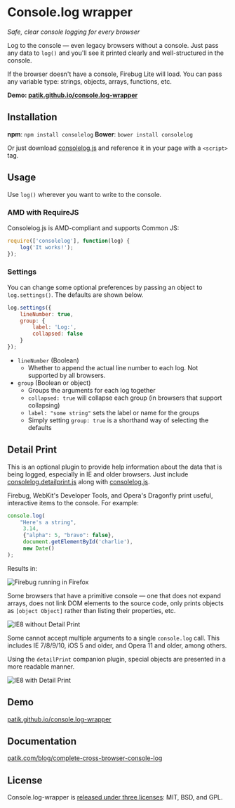 # Console.log wrapper

*Safe, clear console logging for every browser*

Log to the console &mdash; even legacy browsers without a console. Just pass any data to `log()` and you'll see it printed clearly and well-structured in the console.

If the browser doesn't have a console, Firebug Lite will load. You can pass any variable type: strings, objects, arrays, functions, etc.

**Demo: [patik.github.io/console.log-wrapper](http://patik.github.io/console.log-wrapper/)**

## Installation

**npm**: `npm install consolelog`
**Bower**: `bower install consolelog`

Or just download [consolelog.js](https://github.com/patik/console.log-wrapper/blob/master/consolelog.js) and reference it in your page with a `<script>` tag.

## Usage

Use `log()` wherever you want to write to the console.

### AMD with RequireJS

Consolelog.js is AMD-compliant and supports Common JS:

```js
require(['consolelog'], function(log) {
    log('It works!');
});
```

### Settings

You can change some optional preferences by passing an object to `log.settings()`. The defaults are shown below.

```js
log.settings({
    lineNumber: true,
    group: {
        label: 'Log:',
        collapsed: false
    }
});
```

- `lineNumber` (Boolean)
    + Whether to append the actual line number to each log. Not supported by all browsers.
- `group` (Boolean or object)
    + Groups the arguments for each log together
    + `collapsed: true` will collapse each group (in browsers that support collapsing)
    + `label: "some string"` sets the label or name for the groups
    + Simply setting `group: true` is a shorthand way of selecting the defaults

## Detail Print

This is an optional plugin to provide help information about the data that is being logged, especially in IE and older browsers. Just include [consolelog.detailprint.js](https://github.com/patik/console.log-wrapper/blob/master/consolelog.detailprint.js) along with [consolelog.js](https://github.com/patik/console.log-wrapper/blob/master/consolelog.js).

Firebug, WebKit's Developer Tools, and Opera's Dragonfly print useful, interactive items to the console. For example:

````js
console.log(
    "Here's a string",
     3.14,
     {"alpha": 5, "bravo": false},
     document.getElementById('charlie'),
     new Date()
);
````

Results in:

![Firebug running in Firefox](https://raw.github.com/patik/console.log-wrapper/gh-pages/demo/firebug.png)

Some browsers that have a primitive console &mdash; one that does not expand arrays, does not link DOM elements to the source code, only prints objects as `[object Object]` rather than listing their properties, etc.

![IE8 without Detail Print](https://raw.github.com/patik/console.log-wrapper/gh-pages/demo/ie8-without-detail-print.png)

Some cannot accept multiple arguments to a single `console.log` call. This includes IE 7/8/9/10, iOS 5 and older, and Opera 11 and older, among others.

Using the `detailPrint` companion plugin, special objects are presented in a more readable manner.

![IE8 with Detail Print](https://raw.github.com/patik/console.log-wrapper/gh-pages/demo/ie8-with-detail-print.png)

## Demo

[patik.github.io/console.log-wrapper](http://patik.github.io/console.log-wrapper/)

## Documentation

[patik.com/blog/complete-cross-browser-console-log](http://patik.com/blog/complete-cross-browser-console-log)

## License

Console.log-wrapper is [released under three licenses](LICENSE): MIT, BSD, and GPL.
